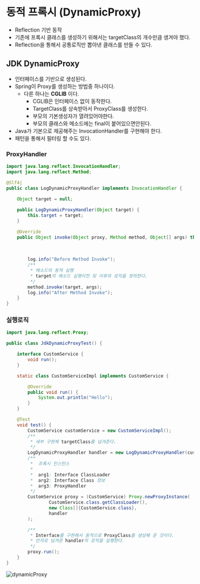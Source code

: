 # 동적 프록시 (DynamicProxy)
- Reflection 기반 동작
- 기존에 프록시 클래스를 생성하기 위해서는 targetClass의 개수만큼 생겨야 했다.
- Reflection을 통해서 공통로직만 뽑아낸 클래스를 만들 수 있다.

## JDK DynamicProxy
- 인터페이스를 기반으로 생성된다.
- Spring이 Proxy를 생성하는 방법중 하나이다.
  - 다른 하나는 **CGLIB** 이다.
    - CGLIB은 인터페이스 없이 동작한다.
    - TargetClass를 상속받아서 ProxyClass를 생성한다.
    - 부모의 기본생성자가 열려있어야한다.
    - 부모의 클래스와 메소드에는 final이 붙어있으면안된다.
- Java가 기본으로 제공해주는 InvocationHandler를 구현해야 한다.
- 패턴을 통해서 필터링 할 수도 있다.

### ProxyHandler

```java
import java.lang.reflect.InvocationHandler;
import java.lang.reflect.Method;

@Slf4j
public class LogDynamicProxyHandler implements InvocationHandler {

    Object target = null;
    
    public LogDynamicProxyHandler(Object target) {
        this.target = target;
    }

    @Override
    public Object invoke(Object proxy, Method method, Object[] args) throws Throwable {
        
        
        
        log.info("Before Method Invoke");
        /**
         * 메소드의 동적 실행
         * target의 메소드 실행이전 및 이후의 로직을 정의한다.
         */
        method.invoke(target, args);
        log.info("After Method Invoke");
    }
}
```

### 실행로직

```java
import java.lang.reflect.Proxy;

public class JdkDynamicProxyTest() {

    interface CustomService {
        void run();
    }

    static class CustomServiceImpl implements CustomService {

        @Override
        public void run() {
            System.out.println("Hello");
        }
    }

    @Test
    void test() {
        CustomService customService = new CustomServiceImpl();
        /**
         * 세부 구현체 targetClass를 넘겨준다.
         */
        LogDynamicProxyHandler handler = new LogDynamicProxyHandler(customService);
        /**
         *  프록시 인스턴스
         *
         *  arg1: Interface ClassLoader
         *  arg2: Interface Class 정보
         *  arg3: ProxyHandler
         */
        CustomService proxy = (CustomService) Proxy.newProxyInstance(
                CustomService.class.getClassLoader(),
                new Class[]{CustomService.class},
                handler
        );

        /**
         * Interface를 구현해서 동적으로 ProxyClass를 생성해 준 것이다.
         * 인자로 넘겨준 handler의 로직을 실행한다.
         */
        proxy.run();
    }
}
```
![dynamicProxy](https://user-images.githubusercontent.com/57896918/158424868-5faf4135-e85c-478f-97d5-0d389a2aa6d9.png)

